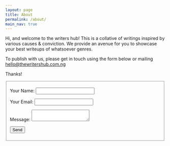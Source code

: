 ```yaml
---
layout: page
title: About
permalink: /about/
main_nav: true
---
```


Hi, and welcome to the writers hub!
This is a collative of writings inspired by various causes & conviction.
We provide an avenue for you to showcase your best writeups of whatsoever genres.

To publish with us, please get in touch using the form below or mailing hello@thewritershub.com.ng

Thanks!
<fieldset>
<form name="contact" method="POST" data-netlify="true">
  <p>
    <label>Your Name: <input type="text" name="name" /></label>   
  </p>
  <p>
    <label>Your Email: <input type="email" name="email" /></label>
  </p>
  <p>
    <label>Message: <textarea name="message"></textarea></label>
  </p>
  <p>
    <button type="submit">Send</button>
  </p>
</form>
</fieldset>


[centrarium]: https://github.com/bencentra/centrarium
[bencentra]: http://bencentra.com
[jekyll]: https://github.com/jekyll/jekyll

